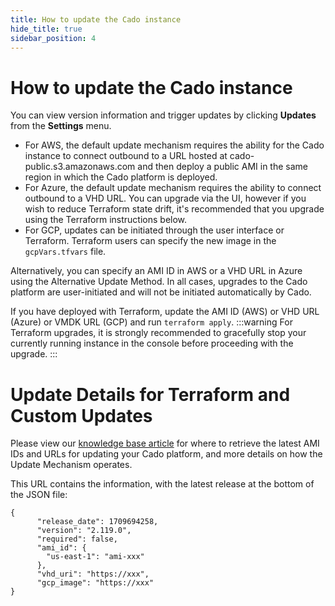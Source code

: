```yaml
---
title: How to update the Cado instance
hide_title: true
sidebar_position: 4
---
```


# How to update the Cado instance

You can view version information and trigger updates by clicking **Updates** from the **Settings** menu.

* For AWS, the default update mechanism requires the ability for the Cado instance to connect outbound to a URL hosted at cado-public.s3.amazonaws.com and then deploy a public AMI in the same region in which the Cado platform is deployed.
* For Azure, the default update mechanism requires the ability to connect outbound to a VHD URL. You can upgrade via the UI, however if you wish to reduce Terraform state drift, it's recommended that you upgrade using the Terraform instructions below.
* For GCP, updates can be initiated through the user interface or Terraform. Terraform users can specify the new image in the `gcpVars.tfvars` file.

Alternatively, you can specify an AMI ID in AWS or a VHD URL in Azure using the Alternative Update Method.
In all cases, upgrades to the Cado platform are user-initiated and will not be initiated automatically by Cado.

If you have deployed with Terraform, update the AMI ID (AWS) or VHD URL (Azure) or VMDK URL (GCP) and run ``terraform apply``.
:::warning
For Terraform upgrades, it is strongly recommended to gracefully stop your currently running instance in the console before proceeding with the upgrade.
:::

# Update Details for Terraform and Custom Updates

Please view our [knowledge base article](https://cadosecurity.zendesk.com/hc/en-gb/articles/23253323591569-How-can-I-see-the-latest-Update-AMIs-and-URLs-for-updating-AWS-Azure-and-GCP) for where to retrieve the latest AMI IDs and URLs for updating your Cado platform, and more details on how the Update Mechanism operates.

This URL contains the information, with the latest release at the bottom of the JSON file:
```
{
      "release_date": 1709694258, 
      "version": "2.119.0", 
      "required": false, 
      "ami_id": {
        "us-east-1": "ami-xxx"
      }, 
      "vhd_uri": "https://xxx", 
      "gcp_image": "https://xxx"
}
```
